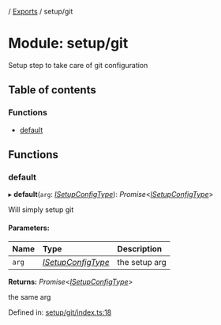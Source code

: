 [](../README.md) / [Exports](../modules.md) / setup/git

# Module: setup/git

Setup step to take care of git configuration

## Table of contents

### Functions

- [default](setup_git.md#default)

## Functions

### default

▸ **default**(`arg`: [*ISetupConfigType*](../interfaces/setup.isetupconfigtype.md)): *Promise*<[*ISetupConfigType*](../interfaces/setup.isetupconfigtype.md)\>

Will simply setup git

#### Parameters:

Name | Type | Description |
:------ | :------ | :------ |
`arg` | [*ISetupConfigType*](../interfaces/setup.isetupconfigtype.md) | the setup arg   |

**Returns:** *Promise*<[*ISetupConfigType*](../interfaces/setup.isetupconfigtype.md)\>

the same arg

Defined in: [setup/git/index.ts:18](https://github.com/onzag/itemize/blob/11a98dec/setup/git/index.ts#L18)
